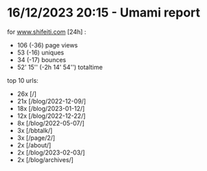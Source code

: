 # 16/12/2023 20:15 - Umami report
for www.shifeiti.com [24h] :

 - 106 (-36) page views
 - 53 (-16) uniques
 - 34 (-17) bounces
 - 52' 15'' (-2h 14' 54'') totaltime


top 10 urls:
 - 26x [/]
 - 21x [/blog/2022-12-09/]
 - 18x [/blog/2023-01-12/]
 - 12x [/blog/2022-12-22/]
 - 8x [/blog/2022-05-07/]
 - 3x [/bbtalk/]
 - 3x [/page/2/]
 - 2x [/about/]
 - 2x [/blog/2023-02-03/]
 - 2x [/blog/archives/]


